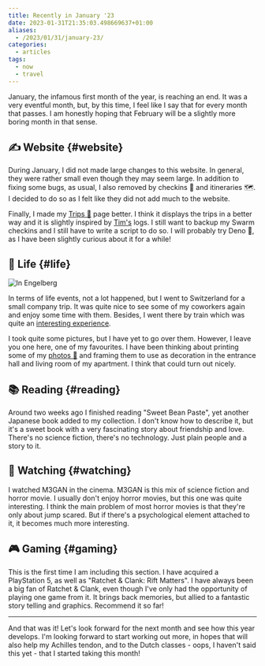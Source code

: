 ```yaml
---
title: Recently in January '23
date: 2023-01-31T21:35:03.498669637+01:00
aliases:
  - /2023/01/31/january-23/
categories:
  - articles
tags:
  - now
  - travel
---
```


January, the infamous first month of the year, is reaching an end. It was a very eventful month, but, by this time, I feel like I say that for every month that passes. I am honestly hoping that February will be a slightly more boring month in that sense.

<!--more-->

## ✍️ Website {#website}

During January, I did not made large changes to this website. In general, they were rather small even though they may seem large. In addition to fixing some bugs, as usual, I also removed by checkins 📍 and itineraries 🗺️. I decided to do so as I felt like they did not add much to the website.

Finally, I made my [Trips 🚆](/trips) page better. I think it displays the trips in a better way and it is slightly inspired by [Tim's](https://timharek.no/) logs. I still want to backup my Swarm checkins and I still have to write a script to do so. I will probably try Deno 🦖, as I have been slightly curious about it for a while!

## 🍄 Life {#life}

![In Engelberg](cdn:/e923d981b7e72baf6642b90d831e9b797becf6b6a7904a83f40559c08bace616?class=right)

In terms of life events, not a lot happened, but I went to Switzerland for a small company trip. It was quite nice to see some of my coworkers again and enjoy some time with them. Besides, I went there by train which was quite an [interesting experience](/2023/02/26/a-deutsche-bahn-tale-on-ice).

I took quite some pictures, but I have yet to go over them. However, I leave you one here, one of my favourites. I have been thinking about printing some of my [photos 📸](/photos) and framing them to use as decoration in the entrance hall and living room of my apartment. I think that could turn out nicely.

## 📚 Reading {#reading}

Around two weeks ago I finished reading "Sweet Bean Paste", yet another Japanese book added to my collection. I don't know how to describe it, but it's a sweet book with a very fascinating story about friendship and love. There's no science fiction, there's no technology. Just plain people and a story to it.

## 🍿 Watching {#watching}

I watched M3GAN in the cinema. M3GAN is this mix of science fiction and horror movie. I usually don't enjoy horror movies, but this one was quite interesting. I think the main problem of most horror movies is that they're only about jump scared. But if there's a psychological element attached to it, it becomes much more interesting.

## 🎮 Gaming {#gaming}

This is the first time I am including this section. I have acquired a PlayStation 5, as well as "Ratchet & Clank: Rift Matters". I have always been a big fan of Ratchet & Clank, even though I've only had the opportunity of playing one game from it. It brings back memories, but allied to a fantastic story telling and graphics. Recommend it so far!

---

And that was it! Let's look forward for the next month and see how this year develops. I'm looking forward to start working out more, in hopes that will also help my Achilles tendon, and to the Dutch classes - oops, I haven't said this yet - that I started taking this month!
